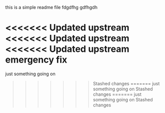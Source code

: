 this is a simple readme file
fdgdfhg
gdfhgdh


<<<<<<< Updated upstream
<<<<<<< Updated upstream
<<<<<<< Updated upstream
emergency fix
=======
just something going on
>>>>>>> Stashed changes
=======
just something going on
>>>>>>> Stashed changes
=======
just something going on
>>>>>>> Stashed changes
